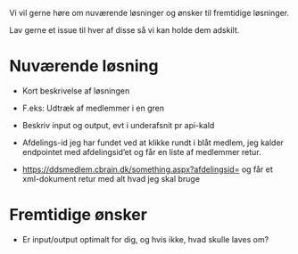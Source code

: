 Vi vil gerne høre om nuværende løsninger og ønsker til fremtidige løsninger.

Lav gerne et issue til hver af disse så vi kan holde dem adskilt.

# Nuværende løsning

 * Kort beskrivelse af løsningen
 * F.eks: Udtræk af medlemmer i en gren


 * Beskriv input og output, evt i underafsnit pr api-kald

 * Afdelings-id jeg har fundet ved at klikke rundt i blåt medlem, jeg kalder endpointet med afdelingsid’et og får en liste af medlemmer retur. 


 * https://ddsmedlem.cbrain.dk/something.aspx?afdelingsid=<mitid> og får et xml-dokument retur med alt hvad jeg skal bruge


# Fremtidige ønsker

 * Er input/output optimalt for dig, og hvis ikke, hvad skulle laves om?

